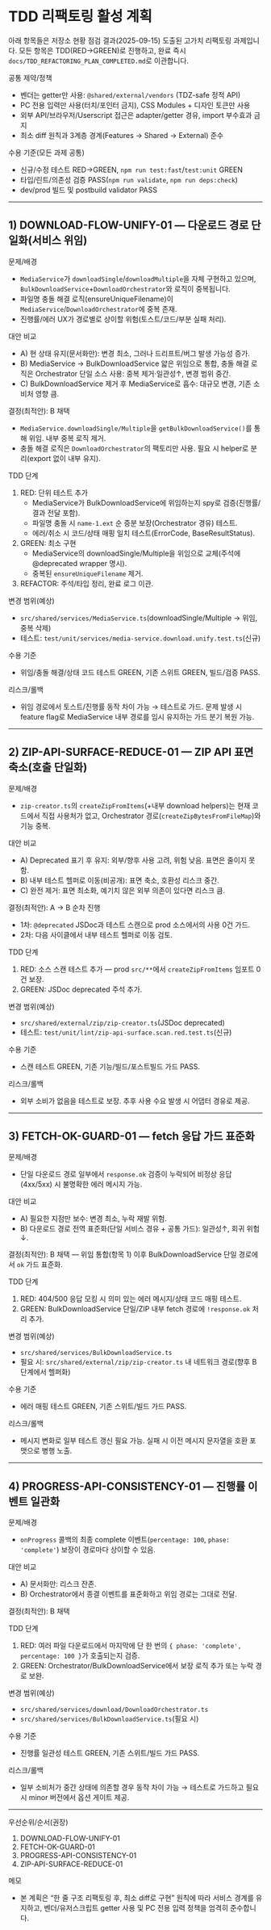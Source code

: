 # TDD 리팩토링 활성 계획

아래 항목들은 저장소 현황 점검 결과(2025-09-15) 도출된 고가치 리팩토링
과제입니다. 모든 항목은 TDD(RED→GREEN)로 진행하고, 완료 즉시
`docs/TDD_REFACTORING_PLAN_COMPLETED.md`로 이관합니다.

공통 제약/정책

- 벤더는 getter만 사용: `@shared/external/vendors` (TDZ-safe 정적 API)
- PC 전용 입력만 사용(터치/포인터 금지), CSS Modules + 디자인 토큰만 사용
- 외부 API/브라우저/Userscript 접근은 adapter/getter 경유, import 부수효과 금지
- 최소 diff 원칙과 3계층 경계(Features → Shared → External) 준수

수용 기준(모든 과제 공통)

- 신규/수정 테스트 RED→GREEN, `npm run test:fast`/`test:unit` GREEN
- 타입/린트/의존성 검증 PASS(`npm run validate`, `npm run deps:check`)
- dev/prod 빌드 및 postbuild validator PASS

---

## 1) DOWNLOAD-FLOW-UNIFY-01 — 다운로드 경로 단일화(서비스 위임)

문제/배경

- `MediaService`가 `downloadSingle`/`downloadMultiple`을 자체 구현하고 있으며,
  `BulkDownloadService`+`DownloadOrchestrator`와 로직이 중복됩니다.
- 파일명 충돌 해결 로직(ensureUniqueFilename)이
  `MediaService`/`DownloadOrchestrator`에 중복 존재.
- 진행률/에러 UX가 경로별로 상이할 위험(토스트/코드/부분 실패 처리).

대안 비교

- A) 현 상태 유지(문서화만): 변경 최소, 그러나 드리프트/버그 발생 가능성 증가.
- B) MediaService → BulkDownloadService 얇은 위임으로 통합, 충돌 해결 로직은
  Orchestrator 단일 소스 사용: 중복 제거·일관성↑, 변경 범위 중간.
- C) BulkDownloadService 제거 후 MediaService로 흡수: 대규모 변경, 기존 소비처
  영향 큼.

결정(최적안): B 채택

- `MediaService.downloadSingle/Multiple`을 `getBulkDownloadService()`를 통해
  위임. 내부 중복 로직 제거.
- 충돌 해결 로직은 `DownloadOrchestrator`의 팩토리만 사용. 필요 시 helper로
  분리(export 없이 내부 유지).

TDD 단계

1. RED: 단위 테스트 추가
   - MediaService가 BulkDownloadService에 위임하는지 spy로 검증(진행률/결과 전달
     포함).
   - 파일명 충돌 시 `name-1.ext` 순 증분 보장(Orchestrator 경유) 테스트.
   - 에러/취소 시 코드/상태 매핑 일치 테스트(ErrorCode, BaseResultStatus).
2. GREEN: 최소 구현
   - MediaService의 downloadSingle/Multiple을 위임으로 교체(주석에 @deprecated
     wrapper 명시).
   - 중복된 `ensureUniqueFilename` 제거.
3. REFACTOR: 주석/타입 정리, 완료 로그 이관.

변경 범위(예상)

- `src/shared/services/MediaService.ts`(downloadSingle/Multiple → 위임, 중복
  삭제)
- 테스트: `test/unit/services/media-service.download.unify.test.ts`(신규)

수용 기준

- 위임/충돌 해결/상태 코드 테스트 GREEN, 기존 스위트 GREEN, 빌드/검증 PASS.

리스크/롤백

- 위임 경로에서 토스트/진행률 동작 차이 가능 → 테스트로 가드. 문제 발생 시
  feature flag로 MediaService 내부 경로를 임시 유지하는 가드 분기 복원 가능.

---

## 2) ZIP-API-SURFACE-REDUCE-01 — ZIP API 표면 축소(호출 단일화)

문제/배경

- `zip-creator.ts`의 `createZipFromItems`(+내부 download helpers)는 현재
  코드에서 직접 사용처가 없고, Orchestrator 경로(`createZipBytesFromFileMap`)와
  기능 중복.

대안 비교

- A) Deprecated 표기 후 유지: 외부/향후 사용 고려, 위험 낮음. 표면은 줄이지
  못함.
- B) 내부 테스트 헬퍼로 이동(비공개): 표면 축소, 호환성 리스크 중간.
- C) 완전 제거: 표면 최소화, 예기치 않은 외부 의존이 있다면 리스크 큼.

결정(최적안): A → B 순차 진행

- 1차: `@deprecated` JSDoc과 테스트 스캔으로 prod 소스에서의 사용 0건 가드.
- 2차: 다음 사이클에서 내부 테스트 헬퍼로 이동 검토.

TDD 단계

1. RED: 소스 스캔 테스트 추가 — prod `src/**`에서 `createZipFromItems` 임포트
   0건 보장.
2. GREEN: JSDoc deprecated 주석 추가.

변경 범위(예상)

- `src/shared/external/zip/zip-creator.ts`(JSDoc deprecated)
- 테스트: `test/unit/lint/zip-api-surface.scan.red.test.ts`(신규)

수용 기준

- 스캔 테스트 GREEN, 기존 기능/빌드/포스트빌드 가드 PASS.

리스크/롤백

- 외부 소비가 없음을 테스트로 보장. 추후 사용 수요 발생 시 어댑터 경유로 제공.

---

## 3) FETCH-OK-GUARD-01 — fetch 응답 가드 표준화

문제/배경

- 단일 다운로드 경로 일부에서 `response.ok` 검증이 누락되어 비정상 응답(4xx/5xx)
  시 불명확한 에러 메시지 가능.

대안 비교

- A) 필요한 지점만 보수: 변경 최소, 누락 재발 위험.
- B) 다운로드 경로 전역 표준화(단일 서비스 경유 + 공통 가드): 일관성↑, 회귀
  위험↓.

결정(최적안): B 채택 — 위임 통합(항목 1) 이후 BulkDownloadService 단일 경로에서
`ok` 가드 표준화.

TDD 단계

1. RED: 404/500 응답 모킹 시 의미 있는 에러 메시지/상태 코드 매핑 테스트.
2. GREEN: BulkDownloadService 단일/ZIP 내부 fetch 경로에 `!response.ok` 처리
   추가.

변경 범위(예상)

- `src/shared/services/BulkDownloadService.ts`
- 필요 시: `src/shared/external/zip/zip-creator.ts` 내 네트워크 경로(향후 B
  단계에서 헬퍼화)

수용 기준

- 에러 매핑 테스트 GREEN, 기존 스위트/빌드 가드 PASS.

리스크/롤백

- 메시지 변화로 일부 테스트 갱신 필요 가능. 실패 시 이전 메시지 문자열을 호환
  포맷으로 병행 노출.

---

## 4) PROGRESS-API-CONSISTENCY-01 — 진행률 이벤트 일관화

문제/배경

- `onProgress` 콜백의 최종 complete 이벤트(`percentage: 100`,
  `phase: 'complete'`) 보장이 경로마다 상이할 수 있음.

대안 비교

- A) 문서화만: 리스크 잔존.
- B) Orchestrator에서 종결 이벤트를 표준화하고 위임 경로는 그대로 전달.

결정(최적안): B 채택

TDD 단계

1. RED: 여러 파일 다운로드에서 마지막에 단 한 번의
   `{ phase: 'complete', percentage: 100 }`가 호출되는지 검증.
2. GREEN: Orchestrator/BulkDownloadService에서 보장 로직 추가 또는 누락 경로
   보완.

변경 범위(예상)

- `src/shared/services/download/DownloadOrchestrator.ts`
- `src/shared/services/BulkDownloadService.ts`(필요 시)

수용 기준

- 진행률 일관성 테스트 GREEN, 기존 스위트/빌드 가드 PASS.

리스크/롤백

- 일부 소비처가 중간 상태에 의존할 경우 동작 차이 가능 → 테스트로 가드하고 필요
  시 minor 버전에서 옵션 게이트 제공.

---

우선순위/순서(권장)

1. DOWNLOAD-FLOW-UNIFY-01
2. FETCH-OK-GUARD-01
3. PROGRESS-API-CONSISTENCY-01
4. ZIP-API-SURFACE-REDUCE-01

메모

- 본 계획은 “한 줄 구조 리팩토링 후, 최소 diff로 구현” 원칙에 따라 서비스 경계를
  유지하고, 벤더/유저스크립트 getter 사용 및 PC 전용 입력 정책을 엄격히
  준수합니다.
